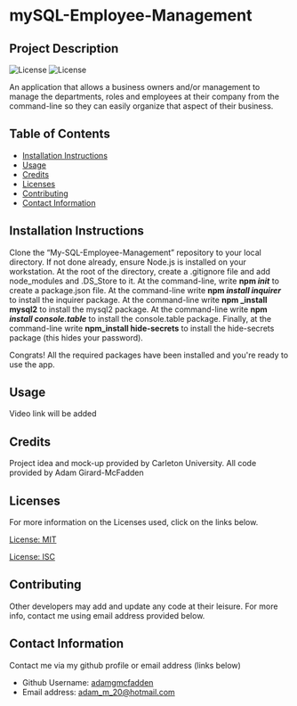 # mySQL-Employee-Management

## Project Description

![License](https://img.shields.io/badge/License-MIT-blue.svg "License Badge")
![License](https://img.shields.io/badge/License-BSD%202--Clause-orange.svg "License Badge")

An application that allows a business owners and/or management to manage the departments, roles and employees at their company from the command-line so they can easily organize that aspect of their business.

## Table of Contents
- [Installation Instructions](#installation-instructions)
- [Usage](#usage)
- [Credits](#credits)
- [Licenses](#licenses)
- [Contributing](#contributing)
- [Contact Information](#contact-information)

## Installation Instructions

Clone the “My-SQL-Employee-Management” repository to your local directory. If not done already, ensure Node.js is installed on your workstation. At the root of the directory, create a .gitignore file and add node_modules and .DS_Store to it. At the command-line, write **npm _init_** to create a package.json file. At the command-line write **npm _install inquirer_** to install the inquirer package. At the command-line write **npm _install mysql2** to install the mysql2 package. At the command-line write **npm _install console.table_** to install the console.table package. Finally, at the command-line write **npm_install hide-secrets** to install the hide-secrets package (this hides your password). 

Congrats! All the required packages have been installed and you're ready to use the app. 

## Usage

Video link will be added

## Credits

Project idea and mock-up provided by Carleton University. All code provided by Adam Girard-McFadden

## Licenses

For more information on the Licenses used, click on the links below.

[License: MIT](https://choosealicense.com/licenses/mit/)

[License: ISC](https://opensource.org/licenses/BSD-2-Clause)

## Contributing

Other developers may add and update any code at their leisure. For more info, contact me using email address provided below.

## Contact Information

Contact me via my github profile or email address (links below)

- Github Username: [adamgmcfadden](https://github.com/adamgmcfadden)
- Email address: adam_m_20@hotmail.com
